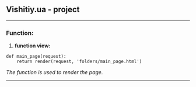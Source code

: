 ## Vishitiy.ua - project

---

### Function:

1. __function view:__
```
def main_page(request):
    return render(request, 'folders/main_page.html')
```
_The function is used to render the page._

---
